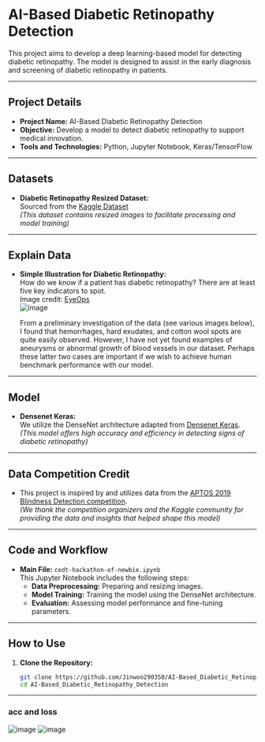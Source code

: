 # AI-Based Diabetic Retinopathy Detection

This project aims to develop a deep learning-based model for detecting diabetic retinopathy. The model is designed to assist in the early diagnosis and screening of diabetic retinopathy in patients.

---

## Project Details

- **Project Name:** AI-Based Diabetic Retinopathy Detection
- **Objective:** Develop a model to detect diabetic retinopathy to support medical innovation.
- **Tools and Technologies:** Python, Jupyter Notebook, Keras/TensorFlow

---

## Datasets

- **Diabetic Retinopathy Resized Dataset:**  
  Sourced from the [Kaggle Dataset](https://www.kaggle.com/datasets/tanlikesmath/diabetic-retinopathy-resized)  
  *(This dataset contains resized images to facilitate processing and model training)*

---

## Explain Data

- **Simple Illustration for Diabetic Retinopathy:**  
  How do we know if a patient has diabetic retinopathy? There are at least five key indicators to spot.  
  Image credit: [EyeOps](https://www.eyeops.com/)  
  ![image](https://github.com/user-attachments/assets/18afc44e-c4e8-4815-bbfa-e301a1214b25)

  From a preliminary investigation of the data (see various images below), I found that hemorrhages, hard exudates, and cotton wool spots are quite easily observed. However, I have not yet found examples of aneurysms or abnormal growth of blood vessels in our dataset. Perhaps these latter two cases are important if we wish to achieve human benchmark performance with our model.

---

## Model

- **Densenet Keras:**  
  We utilize the DenseNet architecture adapted from [Densenet Keras](https://www.kaggle.com/datasets/xhlulu/densenet-keras).  
  *(This model offers high accuracy and efficiency in detecting signs of diabetic retinopathy)*

---

## Data Competition Credit

- This project is inspired by and utilizes data from the [APTOS 2019 Blindness Detection competition](https://www.kaggle.com/competitions/aptos2019-blindness-detection).  
  *(We thank the competition organizers and the Kaggle community for providing the data and insights that helped shape this model)*

---

## Code and Workflow

- **Main File:** `cedt-hackathon-of-newbie.ipynb`  
  This Jupyter Notebook includes the following steps:
  - **Data Preprocessing:** Preparing and resizing images.
  - **Model Training:** Training the model using the DenseNet architecture.
  - **Evaluation:** Assessing model performance and fine-tuning parameters.

---

## How to Use

1. **Clone the Repository:**
   ```bash
   git clone https://github.com/Jinwoo290350/AI-Based_Diabetic_Retinopathy_Detection.git
   cd AI-Based_Diabetic_Retinopathy_Detection
---

### acc and loss

![image](https://github.com/user-attachments/assets/8028124a-2594-4b13-b769-7b150c9eebaa)
![image](https://github.com/user-attachments/assets/6028eaa9-f039-409a-8f5d-0a4677c86686)
